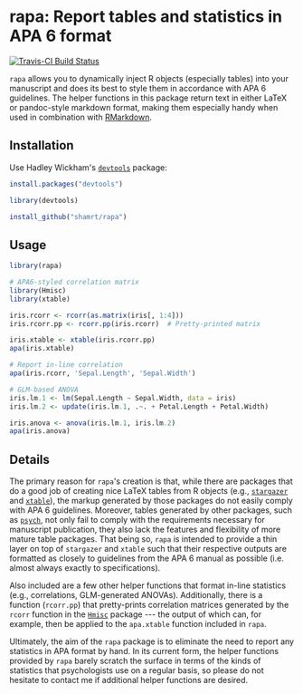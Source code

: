 # rapa: Report tables and statistics in APA 6 format

[![Travis-CI Build Status](https://travis-ci.org/shamrt/rapa.png?branch=master)](https://travis-ci.org/shamrt/rapa)

`rapa` allows you to dynamically inject R objects (especially tables) into your manuscript and does its best to style them in accordance with APA 6 guidelines.
The helper functions in this package return text in either LaTeX or pandoc-style markdown format, making them especially handy when used in combination with [RMarkdown](http://rmarkdown.rstudio.com).


## Installation

Use Hadley Wickham's [`devtools`](https://github.com/hadley/devtools) package:

```r
install.packages("devtools")

library(devtools)

install_github("shamrt/rapa")
```

## Usage

```r
library(rapa)

# APA6-styled correlation matrix
library(Hmisc)
library(xtable)

iris.rcorr <- rcorr(as.matrix(iris[, 1:4]))
iris.rcorr.pp <- rcorr.pp(iris.rcorr)  # Pretty-printed matrix

iris.xtable <- xtable(iris.rcorr.pp)
apa(iris.xtable)

# Report in-line correlation
apa(iris.rcorr, 'Sepal.Length', 'Sepal.Width')

# GLM-based ANOVA
iris.lm.1 <- lm(Sepal.Length ~ Sepal.Width, data = iris)
iris.lm.2 <- update(iris.lm.1, .~. + Petal.Length + Petal.Width)

iris.anova <- anova(iris.lm.1, iris.lm.2)
apa(iris.anova)
```

## Details

The primary reason for `rapa`'s creation is that, while there are packages that do a good job of creating nice LaTeX tables from R objects (e.g., [`stargazer`](http://cran.r-project.org/web/packages/stargazer) and [`xtable`](http://cran.r-project.org/web/packages/xtable)), the markup generated by those packages do not easily comply with APA 6 guidelines.
Moreover, tables generated by other packages, such as [`psych`](http://cran.r-project.org/web/packages/psych), not only fail to comply with the requirements necessary for manuscript publication, they also lack the features and flexibility of more mature table packages.
That being so, `rapa` is intended to provide a thin layer on top of `stargazer` and `xtable` such that their respective outputs are formatted as closely to guidelines from the APA 6 manual as possible (i.e. almost always exactly to specifications).

Also included are a few other helper functions that format in-line statistics (e.g., correlations, GLM-generated ANOVAs).
Additionally, there is a function (`rcorr.pp`) that pretty-prints correlation matrices generated by the `rcorr` function in the [`Hmisc`](http://cran.r-project.org/web/packages/Hmisc) package --- the output of which can, for example, then be applied to the `apa.xtable` function included in `rapa`.

Ultimately, the aim of the `rapa` package is to eliminate the need to report any statistics in APA format by hand.
In its current form, the helper functions provided by `rapa` barely scratch the surface in terms of the kinds of statistics that psychologists use on a regular basis, so please do not hesitate to contact me if additional helper functions are desired.
